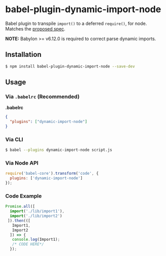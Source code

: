 # babel-plugin-dynamic-import-node

Babel plugin to transpile `import()` to a deferred `require()`, for node. Matches the [proposed spec](https://github.com/domenic/proposal-import-function).

**NOTE:** Babylon >= v6.12.0 is required to correct parse dynamic imports.

## Installation

```sh
$ npm install babel-plugin-dynamic-import-node --save-dev
```

## Usage

### Via `.babelrc` (Recommended)

**.babelrc**

```json
{
  "plugins": ["dynamic-import-node"]
}
```

### Via CLI

```sh
$ babel --plugins dynamic-import-node script.js
```

### Via Node API

```javascript
require('babel-core').transform('code', {
  plugins: ['dynamic-import-node']
});
```

### Code Example
```javascript
Promise.all([
  import('./lib/import1'),
  import('./lib/import2')
 ]).then(([
   Import1,
   Import2
  ]) => {
   console.log(Import1);
   /* CODE HERE*/
  });
```
